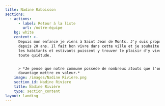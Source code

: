 ```yaml
---
title: Nadine Raboisson
sections:
  - actions:
      - label: Retour à la liste
        url: /notre-équipe
    bg: white
    content: >-
      Depuis mon enfance je viens à Saint Jean de Monts. J'y suis propriétaire
      depuis 20 ans. Il fait bon vivre dans cette ville et je souhaite que tous
      les habitants et estivants puissent y trouver le plaisir d'y vivre en
      toute quiétude. 


      > *Je pense que notre commune possède de nombreux atouts que l'on peut
      davantage mettre en valeur.*
    image: /images/Nadine Rivière.png
    section_id: Nadine Riviere
    title: Nadine Rivière
    type: section_content
layout: landing
---
```



